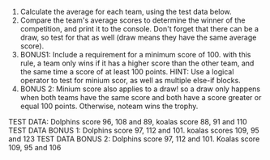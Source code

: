 1. Calculate the average for each team, using the test data below.
2. Compare the team's average scores to determine the winner of the competition, and print it to the console. Don't forget that there can be a draw, so test for that as well (draw means they have the same average score).
3. BONUS1: Include a requirement for a minimum score of 100. with this rule, a team only wins if it has a higher score than the other team, and the same time a score of at least 100 points. HINT: Use a logical operator to test for minium scor, as well as multiple else-if blocks.
4. BONUS 2: Minium score also applies to a draw! so a draw only happens when both teams have the same score and both have a score greater or equal 100 points. Otherwise, noteam wins the trophy.

TEST DATA: Dolphins score 96, 108 and 89, koalas score 88, 91 and 110
TEST DATA BONUS 1: Dolphins score 97, 112 and 101. koalas scores 109, 95 and 123
TEST DATA BONUS 2: Dolphins score 97, 112 and 101. Koalas score 109, 95 and 106